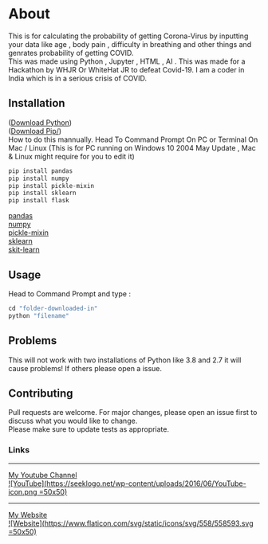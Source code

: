 # About

This is for calculating the probability of getting Corona-Virus by inputting your data like age , body pain , difficulty in breathing and other things and genrates probability of getting COVID.  
This was made using Python , Jupyter , HTML , AI . This was made for a Hackathon by WHJR Or WhiteHat JR to defeat Covid-19\. I am a coder in India which is in a serious crisis of COVID.

## Installation

([Download Python](https://www.python.org/downloads/))  
([Download Pip/](https://pip.pypa.io/en/stable/installing/))  
How to do this mannually. Head To Command Prompt On PC or Terminal On Mac / Linux (This is for PC running on Windows 10 2004 May Update , Mac & Linux might require for you to edit it)

```python 
pip install pandas 
pip install numpy
pip install pickle-mixin 
pip install sklearn
pip install flask 
```

[pandas](https://pypi.org/project/pandas/)  
[numpy](https://pypi.org/project/numpy/)  
[pickle-mixin](https://pypi.org/project/pickle-mixin/)  
[sklearn](https://pypi.org/project/sklearn/)  
[skit-learn](https://pypi.org/project/scikit-learn/)  

## Usage

Head to Command Prompt and type :  

```python 
cd "folder-downloaded-in"
python "filename"
``` 

## Problems

This will not work with two installations of Python like 3.8 and 2.7 it will cause problems! If others please open a issue.

## Contributing

Pull requests are welcome. For major changes, please open an issue first to discuss what you would like to change.  
Please make sure to update tests as appropriate.

### Links

* * *

[My Youtube Channel  
![YouTube](https://seeklogo.net/wp-content/uploads/2016/06/YouTube-icon.png =50x50)](https://www.youtube.com/channel/UCdfaHl9USu-J-kp4Bj_7J2Q)   

* * *

[My Website  
![Website](https://www.flaticon.com/svg/static/icons/svg/558/558593.svg =50x50)](https://palashwhjr.wordpress.com)
